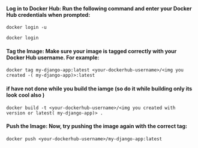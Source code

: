 #### Log in to Docker Hub: Run the following command and enter your Docker Hub credentials when prompted:
```
docker login -u
```
```
docker login
```
#### Tag the Image: Make sure your image is tagged correctly with your Docker Hub username. For example:
```
docker tag my-django-app:latest <your-dockerhub-username>/<img you created -( my-django-app)>:latest
```
#### if have not done while you build the iamge (so do it while building only its look cool also )
```
docker build -t <your-dockerhub-username>/<img you created with version or latest( my-django-app)> .
```
#### Push the Image: Now, try pushing the image again with the correct tag:
```
docker push <your-dockerhub-username>/my-django-app:latest
```
